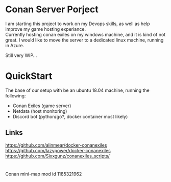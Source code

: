 # Conan Server Porject

I am starting this project to work on my Devops skills, as well as help improve my game hosting experiance.  
Currently hosting conan exiles on my windows machine, and it is kind of not great.  I would like to move the server to a dedicated linux machine, running in Azure.  

Still very WIP... 

# QuickStart
The base of our setup with be an ubuntu 18.04 machine, running the following:
- Conan Exiles (game server)
- Netdata (host monitoring)
- Discord bot (python/go?, docker container most likely)

## Links
https://github.com/alinmear/docker-conanexiles  
https://github.com/lazypower/docker-conanexiles  
https://github.com/Sixxgunz/conanexiles_scripts/  


#
Conan mini-map mod id
1185321962

